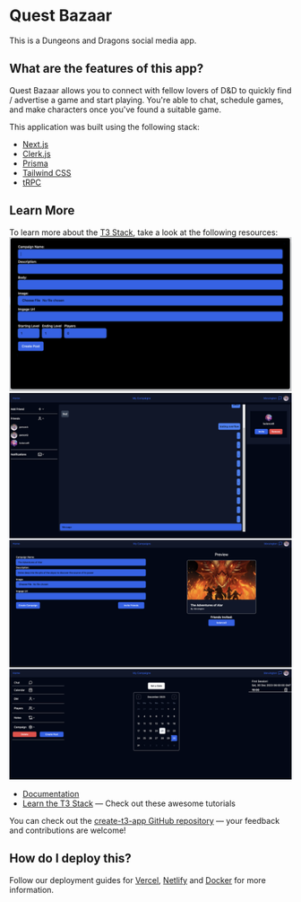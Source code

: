 # Quest Bazaar

This is a Dungeons and Dragons social media app.

## What are the features of this app?

Quest Bazaar allows you to connect with fellow lovers of D&D to quickly find / advertise a game and start playing. You're able to chat, 
schedule games, and make characters once you've found a suitable game.

This application was built using the following stack: 

- [Next.js](https://nextjs.org)
- [Clerk.js](https://clerk.com/)
- [Prisma](https://prisma.io)
- [Tailwind CSS](https://tailwindcss.com)
- [tRPC](https://trpc.io)

## Learn More

To learn more about the [T3 Stack](https://create.t3.gg/), take a look at the following resources:
<img src="Campaign Post.png" />
<img src="Contacts.png" />
<img src="Create Campaign.png" />
<img src="DnD Scheduler.png" />

- [Documentation](https://create.t3.gg/)
- [Learn the T3 Stack](https://create.t3.gg/en/faq#what-learning-resources-are-currently-available) — Check out these awesome tutorials

You can check out the [create-t3-app GitHub repository](https://github.com/t3-oss/create-t3-app) — your feedback and contributions are welcome!

## How do I deploy this?

Follow our deployment guides for [Vercel](https://create.t3.gg/en/deployment/vercel), [Netlify](https://create.t3.gg/en/deployment/netlify) and [Docker](https://create.t3.gg/en/deployment/docker) for more information.
